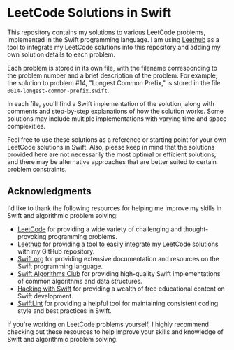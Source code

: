 # LeetCode Solutions in Swift

This repository contains my solutions to various LeetCode problems, implemented in the Swift programming language.
I am using [Leethub](https://github.com/meolu/walle) as a tool to integrate my LeetCode solutions into this repository and adding my own solution details to each problem.

Each problem is stored in its own file, with the filename corresponding to the problem number and a brief description of the problem. For example, the solution to problem #14, "Longest Common Prefix," is stored in the file `0014-longest-common-prefix.swift`.

In each file, you'll find a Swift implementation of the solution, along with comments and step-by-step explanations of how the solution works. Some solutions may include multiple implementations with varying time and space complexities.

Feel free to use these solutions as a reference or starting point for your own LeetCode solutions in Swift. 
Also, please keep in mind that the solutions provided here are not necessarily the most optimal or efficient solutions, and there may be alternative approaches that are better suited to certain problem constraints.

## Acknowledgments

I'd like to thank the following resources for helping me improve my skills in Swift and algorithmic problem solving:

- [LeetCode](https://leetcode.com/) for providing a wide variety of challenging and thought-provoking programming problems.
- [Leethub](https://github.com/meolu/walle) for providing a tool to easily integrate my LeetCode solutions with my GitHub repository.
- [Swift.org](https://swift.org/) for providing extensive documentation and resources on the Swift programming language.
- [Swift Algorithms Club](https://github.com/raywenderlich/swift-algorithm-club) for providing high-quality Swift implementations of common algorithms and data structures.
- [Hacking with Swift](https://www.hackingwithswift.com/) for providing a wealth of free educational content on Swift development.
- [SwiftLint](https://github.com/realm/SwiftLint) for providing a helpful tool for maintaining consistent coding style and best practices in Swift.

If you're working on LeetCode problems yourself, I highly recommend checking out these resources to help improve your skills and knowledge of Swift and algorithmic problem solving.
